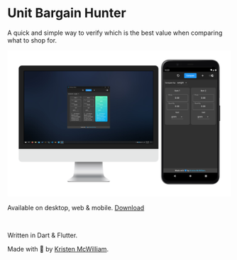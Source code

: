 # Unit Bargain Hunter

A quick and simple way to verify which is the best value when comparing what to
shop for.

![Showcase](https://raw.githubusercontent.com/Merrit/unit_bargain_hunter/main/assets/images/screenshots/screenshot-showcase-desktop-and-mobile.png)

Available on desktop, web & mobile. [Download](https://merritt.codes/bargain.html)

<br>

Written in Dart & Flutter.

Made with 💙 by [Kristen McWilliam](https://merritt.codes).

